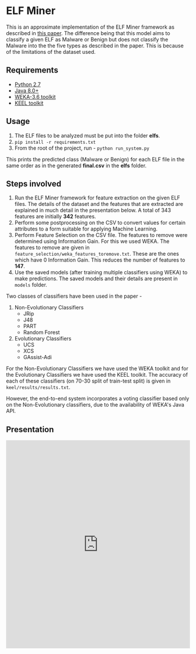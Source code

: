 ELF Miner
=========

This is an approximate implementation of the ELF Miner framework as described in [this paper](https://link.springer.com/article/10.1007/s10115-011-0393-5). The difference being that this model aims to classify a given ELF as Malware or Benign but does not classify the Malware into the the five types as described in the paper. This is because of the limitations of the dataset used.

## Requirements
* [Python 2.7](https://www.python.org/download/releases/2.7.3/)
* [Java 8.0+](https://www.oracle.com/technetwork/java/javase/downloads/jdk8-downloads-2133151.html)
* [WEKA-3.6 toolkit](https://sourceforge.net/projects/weka/files/weka-3-6/3.6.13/)
* [KEEL toolkit](https://sci2s.ugr.es/keel/download.php)

## Usage
1. The ELF files to be analyzed must be put into the folder **elfs**.
2. `pip install -r requirements.txt`
3. From the root of the project, run -
  `python run_system.py`

This prints the predicted class (Malware or Benign) for each ELF file in the same order as in the generated **final.csv** in the **elfs** folder.

## Steps involved
1. Run the ELF Miner framework for feature extraction on the given ELF files. The details of the dataset and the features that are extracted are explained in much detail in the presentation below. A total of 343 features are initially **342** features.
2. Perform some postprocessing on the CSV to convert values for certain attributes to a form suitable for applying Machine Learning.
3. Perform Feature Selection on the CSV file. The features to remove were determined using Information Gain. For this we used WEKA. The features to remove are given in `feature_selection/weka_features_toremove.txt`. These are the ones which have 0 Information Gain. This reduces the number of features to **147**.
4. Use the saved models (after training multiple classifiers using WEKA) to make predictions. The saved models and their details are present in `models` folder.

Two classes of classifiers have been used in the paper -  
1. Non-Evolutionary Classifiers
    * JRip
    * J48
    * PART
    * Random Forest
2. Evolutionary Classifiers
    * UCS
    * XCS
    * GAssist-Adi

For the Non-Evolutionary Classifiers we have used the WEKA toolkit and for the Evolutionary Classifiers we have used the KEEL toolkit. The accuracy of each of these classifiers (on 70-30 split of train-test split) is given in `keel/results/results.txt`.

However, the end-to-end system incorporates a voting classifier based only on the Non-Evolutionary classifiers, due to the availability of WEKA's Java API.

## Presentation
<style>
.responsive-wrap iframe{ max-width: 100%;}
</style>

<div class="responsive-wrap">
<!-- this is the embed code provided by Google -->
  <iframe src="https://docs.google.com/presentation/d/e/2PACX-1vT12_sI9gWoBe01UeGcgLKGAHX6WlK10x8wHjZSh3YbJPn1-_kY0SfPqxrqcp69jLl0dXk-2HBmhMbb/embed?start=false&loop=false&delayms=5000" frameborder="0" width="960" height="569" allowfullscreen="true" mozallowfullscreen="true" webkitallowfullscreen="true"></iframe>
<!-- Google embed ends -->
</div>

